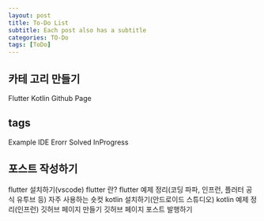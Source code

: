 ```yaml
---
layout: post
title: To-Do List
subtitle: Each post also has a subtitle
categories: TO-Do
tags: [ToDo]
---
```


<h2>카테 고리 만들기</h2>
Flutter
Kotlin
Github Page

<h2>tags</h2>
Example
IDE
Erorr
Solved
InProgress 

<h2>포스트 작성하기</h2>
flutter 설치하기(vscode)
flutter 란?
flutter 예제 정리(코딩 파파, 인프런, 플러터 공식 유투브 등)
자주 사용하는 숏컷
kotlin 설치하기(안드로이드 스튜디오)
kotlin 예제 정리(인프런)
깃허브 페이지 만들기
깃허브 페이지 포스트 발행하기
